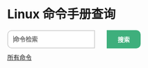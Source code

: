 # Linux 命令手册查询


<div class="search">
    <ul class="search-list" id="result" style="display: none;"><li>请尝试输入一些字符，进行搜索！</li></ul>
    <input type="text" class="query" id="query" autocomplete="off" autofocus="autofocus" placeholder="命令检索">
    <div class="enter-input">
        <button id="search_btn">搜索</button>
    </div>
</div>

<div id="type-list">
<a href="index.html">所有命令</a>
</div>

<div id='linux-commands'>
<ul id='linux-commands-list'>
<!-- <li><a style="color: black;" href="?type=DirectoryManagement">[目录管理]</a> <a href="pwd.html"><span>pwd</span> - 显示目录内容列表</a></li> -->
</ul>
<div id="no-result">查无结果</div>
</div>

<style>
#linux-commands-list li a span{
    color:red;
}
.search {
    max-width: 400px;
    height:38px;
}
.search {
    min-height: 20px;
    position: relative;
    display: table;
    border-collapse: separate;
}
.search .query {
    resize: none;
    position: relative;
    z-index: 2;
    width: 90%;
    height: 100%;
    padding: 6px 12px;
    font-size: 14px;
    font-weight: bold;
    line-height: 1.42857143;
    color: #555;
    background-color: #fff;
    background-image: none;
    border: 2px solid #d5d5d5;
    border-radius: 10px 0 0 10px;
    -webkit-appearance: none;
    outline:none;
}
.search .query, .search .enter-input {
    display: table-cell;
    transition: border-color ease-in-out .15s,box-shadow ease-in-out .15s;
}
.search .enter-input {
    white-space: nowrap;
    vertical-align: middle;
}
.search .enter-input button {
    height: 100%;
    margin: 0;
    margin-left:5px;
    position: relative;
    z-index: 5;
    display: inline-block;
    padding: 9px 23px;
    font-size: 14px;
    font-weight: bold;
    text-align: center;
    text-rendering: auto;
    white-space: nowrap;
    vertical-align: middle;
    touch-action: manipulation;
    cursor: pointer;
    user-select: none;
    background-image: none;
    background-color: #3eaf7c;
    border: 2px solid transparent;
    border-collapse: separate;
    border-radius: 0 10px 10px 0;
    border-color: #3eaf7c;
    color: #fff;
    outline:none;
}
#linux-commands #no-result{
    display:none
}
#type-list{
    margin:10px 0
}
</style>

<!-- <script type="text/javascript" src="../../.vuepress/public/js/linux-commands.js"></script> -->
<script>
var CommandTypes = {
    FileSystem: '文件系统',
    DirectoryManagement: '目录管理',
    Permissions:'权限管理'
};
function getCommands() {
    return [{
        command: 'ls',
        desc: '显示目录内容列表',
        tags: ['FileSystem']
    }, {
        command: 'pwd',
        desc: '显示目录内容列表',
        tags: ['DirectoryManagement']
    },{
        command: 'chmod',
        desc: '用来变更文件或目录的权限',
        tags: ['Permissions','FileSystem','DirectoryManagement']
    },{
        command: 'cp',
        desc: '复制文件',
        tags: ['FileSystem']
    },{
        command: 'cat',
        desc: '连接多个文件并打印到标准输出',
        tags: ['FileSystem']
    },{
        command: 'rm',
        desc: '删除文件和目录',
        tags: ['FileSystem']
    },{
        command: 'tmpwatch',
        desc: '删除最近一段时间没有访问的文件',
        tags: ['FileSystem']
    },{
        command: 'sort',
        desc: '对文本文件中所有行进行排序',
        tags: ['FileSystem']
    },{
        command: 'whereis',
        desc: '查找二进制程序、代码等相关文件路径',
        tags: ['FileSystem']
    },{
        command: 'which',
        desc: '查找并显示给定命令的绝对路径',
        tags: ['FileSystem']
    }];
}

function getCommandsBySord(parentDir, cmdType, keyword) {
    var LinuxCommands = getCommands();
    var commands = {};
    for (let i = 0; i < LinuxCommands.length; i++) {
        const linuxCommand = LinuxCommands[i];
        var parent = '';
        if (parentDir) {
            parent = parentDir;
            if (!parent.endsWith('/')) parent += '/';
        }

        if (!cmdType && !keyword) {
            linuxCommand.command = parent + linuxCommand.command;
            if (!Object.hasOwnProperty.call(commands, linuxCommand.command)) {
                commands[linuxCommand.command] = linuxCommand;
            }
        } else {
            var isRight = false;
            if (cmdType && !keyword) {
                if (linuxCommand.tags.indexOf(cmdType)>-1) {
                    isRight = true;
                }
            } else if (!cmdType && keyword) {
                if (linuxCommand.command.indexOf(keyword) > -1 || linuxCommand.desc.indexOf(keyword) > -1) {
                    isRight = true;
                }
            } else if (linuxCommand.tags.indexOf(cmdType)>-1 && (linuxCommand.command.indexOf(keyword) > -1 || linuxCommand.desc.indexOf(keyword) > -1)) {
                isRight = true;
            }

            if (isRight) {
                linuxCommand.command = parent + linuxCommand.command;
                if (!Object.hasOwnProperty.call(commands, linuxCommand.command)) {
                    commands[linuxCommand.command] = linuxCommand;
                }
            }
        }
    }

    console.log(commands);
    return commands;
}

function addTypeList(div) {
    var html = '<a href="index.html">所有命令</a>';
    for (const key in CommandTypes) {
        if (Object.hasOwnProperty.call(CommandTypes, key)) {
            const typeName = CommandTypes[key];

            html += ' | <a href="index.html?type=' + key + '">' + typeName + '</a>'

        }
    }

    div.innerHTML = html
}

function addLi(uldiv, type, command, desc, keyword) {
    var li_1 = window.document.createElement("li");

    var commandText = command;

    if (keyword) {
        keyword = keyword.replace(/^\s+|\s+$/g, '');
        if (keyword && keyword.length > 0) {
            var index1 = commandText.indexOf(keyword);
            var index2 = desc.indexOf(keyword);
            if (index1 > -1) {
                commandText = identifyTheKeyword(commandText, keyword);
            }
            if (index2 > -1) {
                desc = identifyTheKeyword(desc, keyword);
            }
        }
    }

    li_1.innerHTML = '<li><a style="color: black;" href="?type=' + type + '">[' + CommandTypes[type] + ']</a> <a href="' + command + '.html">' + commandText + ' - ' + desc + '</a></li>';
    uldiv.appendChild(li_1);
}

function identifyTheKeyword(text, keyword) {
    var oReg = new RegExp(keyword, "g");

    return text.replace(oReg, '<span>' + keyword + '</span>');
}

function GetQueryString(name) {
    var reg = new RegExp("(^|&)" + name + "=([^&]*)(&|$)");
    var r = window.location.search.substr(1).match(reg); //search,查询？后面的参数，并匹配正则
    if (r != null) return decodeURI(r[2]);
    return null;
}

/**
 * 关键字+类型查询
 * @param {*} keyword 
 */
function doSearch(keyword) {
    var searchParamType = GetQueryString('type');

    var searchParamKeyword = keyword;
    if (!searchParamKeyword) {
        searchParamKeyword = GetQueryString('keyword');
    }
    
    divLinuxCommandsList.innerHTML = '';
    if (searchParamKeyword&&searchParamKeyword.length>0&&searchParamKeyword!='null') {
        var commands = getCommandsBySord('', searchParamType, searchParamKeyword);
    
        if (commands && JSON.stringify(commands) != "{}") {
            divLinuxCommandsNoResult.style.display = 'none';
            for (const key in commands) {
                if (Object.hasOwnProperty.call(commands, key)) {
                    const command = commands[key];
                    addLi(divLinuxCommandsList, command.tags[0], command.command, command.desc, searchParamKeyword);
                }
            }
        } else {
            divLinuxCommandsNoResult.style.display = 'block';
        }
    }else{
        searchParamKeyword='';
    }
    //?type=DirectoryManagement&keyword=chmod
    // console.log('查询参数', searchParamKeyword);

    // window.location = 'index.html?keyword=' + searchParamKeyword;
}

var divTypeList;
var divLinuxCommands;
var divLinuxCommandsList;
var divLinuxCommandsNoResult;
var inputQuery;
var btnSearch;

var onload = function () {
    console.log('window.onload');
    divTypeList = window.document.getElementById('type-list');
    divLinuxCommands = window.document.getElementById('linux-commands');
    divLinuxCommandsList = window.document.getElementById('linux-commands-list');
    divLinuxCommandsNoResult = window.document.getElementById('no-result');
    inputQuery = window.document.getElementById('query');
    btnSearch = window.document.getElementById('search_btn');

    btnSearch.onclick = function () {
        doSearch(inputQuery.value);
    }

    var searchParamType = GetQueryString('type');

    var searchParamKeyword = GetQueryString('keyword');

    //?type=DirectoryManagement&keyword=chmod
    console.log('查询参数', searchParamType, searchParamKeyword);

    addTypeList(divTypeList);

    if (searchParamKeyword&&searchParamKeyword.length>0&&searchParamKeyword!='null') {
        inputQuery.value = searchParamKeyword;
    }else{
        searchParamKeyword='';
    }

    var commands = getCommandsBySord('', searchParamType, searchParamKeyword);

    if (commands && JSON.stringify(commands) != "{}") {
        divLinuxCommandsNoResult.style.display = 'none';
        for (const key in commands) {
            if (Object.hasOwnProperty.call(commands, key)) {
                const command = commands[key];
                addLi(divLinuxCommandsList, command.tags[0], command.command, command.desc, searchParamKeyword);
            }
        }
    } else {
        divLinuxCommandsList.innerHTML = '';
        divLinuxCommandsNoResult.style.display = 'block';
    }


}

// window.onload = onload;
setTimeout(function(){onload()}, 1000);
</script>